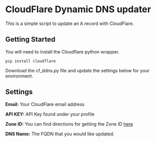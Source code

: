 # CloudFlare Dynamic DNS updater

This is a simple script to update an A record with CloudFlare.

## Getting Started

You will need to install the Cloudflare python wrapper. 

```
pip install cloudflare
```

Download the cf_ddns.py file and update the settings below for your environment.

## Settings

**Email:** Your CloudFlare email address

**API KEY:** API Key found under your profile

**Zone ID:** You can find directions for getting the Zone ID [here](https://api.cloudflare.com/#getting-started-resource-ids)

**DNS Name:** The FQDN that you would like updated. 